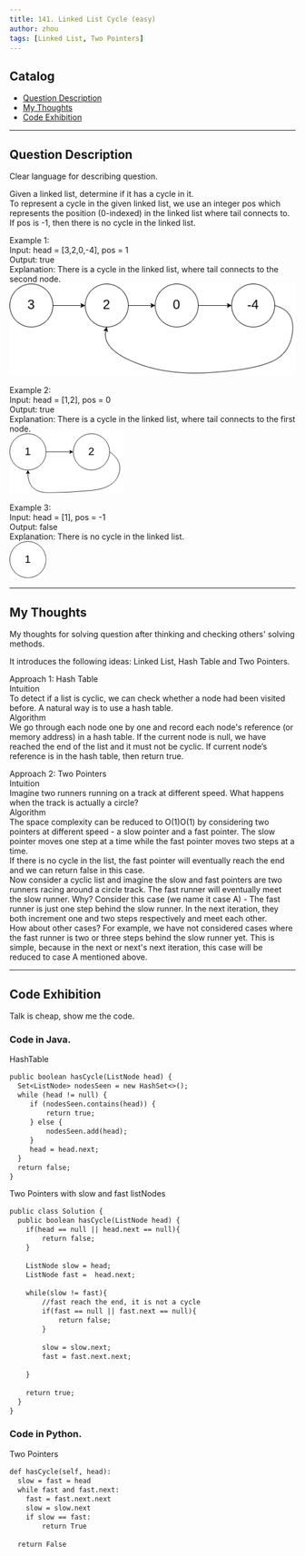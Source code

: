 ```yaml
---
title: 141. Linked List Cycle (easy)                   
author: zhou      
tags: [Linked List, Two Pointers]            
---
```


       

## Catalog  
+ [Question Description](#partI)
+ [My Thoughts](#partII)
+ [Code Exhibition](#partIII)

----------------------------------

## Question Description
Clear language for describing question.    

Given a linked list, determine if it has a cycle in it.      
To represent a cycle in the given linked list, we use an integer pos which represents the position (0-indexed) in the linked list where tail connects to. If pos is -1, then there is no cycle in the linked list.     

Example 1:     
Input: head = [3,2,0,-4], pos = 1    
Output: true    
Explanation: There is a cycle in the linked list, where tail connects to the second node.     
![Example Image1](img/img141-0.png )  

Example 2:     
Input: head = [1,2], pos = 0   
Output: true    
Explanation: There is a cycle in the linked list, where tail connects to the first node.     
![Example Image2](img/img141-1.png )  

Example 3:      
Input: head = [1], pos = -1   
Output: false    
Explanation: There is no cycle in the linked list.    
![Example Image3](img/img141-2.png )    


----------------------------------

## My Thoughts
My thoughts for solving question after thinking and checking others' solving methods.        

 It introduces the following ideas: Linked List, Hash Table and Two Pointers.     
 
Approach 1: Hash Table     
Intuition    
To detect if a list is cyclic, we can check whether a node had been visited before. A natural way is to use a hash table.    
Algorithm    
We go through each node one by one and record each node's reference (or memory address) in a hash table. If the current node is null, we have reached the end of the list and it must not be cyclic. If current node’s reference is in the hash table, then return true.      

Approach 2: Two Pointers      
Intuition    
Imagine two runners running on a track at different speed. What happens when the track is actually a circle?       
Algorithm     
The space complexity can be reduced to O(1)O(1) by considering two pointers at different speed - a slow pointer and a fast pointer. The slow pointer moves one step at a time while the fast pointer moves two steps at a time.     
If there is no cycle in the list, the fast pointer will eventually reach the end and we can return false in this case.    
Now consider a cyclic list and imagine the slow and fast pointers are two runners racing around a circle track. The fast runner will eventually meet the slow runner. Why? Consider this case (we name it case A) - The fast runner is just one step behind the slow runner. In the next iteration, they both increment one and two steps respectively and meet each other.     
How about other cases? For example, we have not considered cases where the fast runner is two or three steps behind the slow runner yet. This is simple, because in the next or next's next iteration, this case will be reduced to case A mentioned above.     


----------------------------------

## Code Exhibition
Talk is cheap, show me the code.    
### Code in Java.     
HashTable    

    public boolean hasCycle(ListNode head) {
      Set<ListNode> nodesSeen = new HashSet<>();
      while (head != null) {
         if (nodesSeen.contains(head)) {
             return true;
         } else {
             nodesSeen.add(head);
         }
         head = head.next;
      }
      return false;
    }

Two Pointers with slow and fast listNodes    

    public class Solution {
      public boolean hasCycle(ListNode head) {
        if(head == null || head.next == null){
            return false;
        }
        
        ListNode slow = head;
        ListNode fast =  head.next;
        
        while(slow != fast){
            //fast reach the end, it is not a cycle
            if(fast == null || fast.next == null){
                return false;
            }
            
            slow = slow.next;
            fast = fast.next.next;
            
        }
        
        return true;
      }
    }



### Code in Python.   
Two Pointers     

    def hasCycle(self, head):
      slow = fast = head
      while fast and fast.next:
        fast = fast.next.next
        slow = slow.next
        if slow == fast:
            return True
      
      return False



